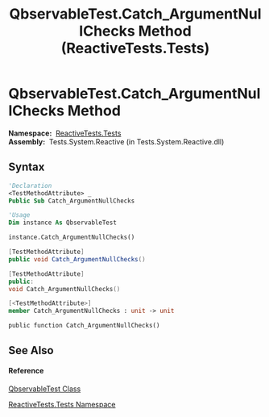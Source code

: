 ﻿---
title: QbservableTest.Catch_ArgumentNullChecks Method  (ReactiveTests.Tests)
TOCTitle: Catch_ArgumentNullChecks Method
ms:assetid: M:ReactiveTests.Tests.QbservableTest.Catch_ArgumentNullChecks
ms:mtpsurl: https://msdn.microsoft.com/en-us/library/reactivetests.tests.qbservabletest.catch_argumentnullchecks(v=VS.103)
ms:contentKeyID: 36619117
ms.date: 06/28/2011
mtps_version: v=VS.103
f1_keywords:
- ReactiveTests.Tests.QbservableTest.Catch_ArgumentNullChecks
dev_langs:
- CSharp
- JScript
- VB
- FSharp
- c++
---

# QbservableTest.Catch\_ArgumentNullChecks Method

**Namespace:**  [ReactiveTests.Tests](hh289046\(v=vs.103\).md)  
**Assembly:**  Tests.System.Reactive (in Tests.System.Reactive.dll)

## Syntax

``` vb
'Declaration
<TestMethodAttribute> _
Public Sub Catch_ArgumentNullChecks
```

``` vb
'Usage
Dim instance As QbservableTest

instance.Catch_ArgumentNullChecks()
```

``` csharp
[TestMethodAttribute]
public void Catch_ArgumentNullChecks()
```

``` c++
[TestMethodAttribute]
public:
void Catch_ArgumentNullChecks()
```

``` fsharp
[<TestMethodAttribute>]
member Catch_ArgumentNullChecks : unit -> unit 
```

``` jscript
public function Catch_ArgumentNullChecks()
```

## See Also

#### Reference

[QbservableTest Class](hh315250\(v=vs.103\).md)

[ReactiveTests.Tests Namespace](hh289046\(v=vs.103\).md)

